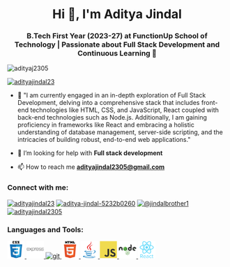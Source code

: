 <h1 align="center">Hi 👋, I'm Aditya Jindal</h1>
<h3 align="center">B.Tech First Year (2023-27) at FunctionUp School of Technology | Passionate about Full Stack Development and Continuous Learning 🚀</h3>

<p align="left"> <img src="https://komarev.com/ghpvc/?username=adityaj2305&label=Profile%20views&color=0e75b6&style=flat" alt="adityaj2305" /> </p>

<p align="left"> <a href="https://twitter.com/adityajindal23" target="blank"><img src="https://img.shields.io/twitter/follow/adityajindal23?logo=twitter&style=for-the-badge" alt="adityajindal23" /></a> </p>

- 🌱 "I am currently engaged in an in-depth exploration of Full Stack Development, delving into a comprehensive stack that includes front-end technologies like HTML, CSS, and JavaScript, React  coupled with back-end technologies such as Node.js. Additionally, I am gaining proficiency in frameworks like React and embracing a holistic understanding of database management, server-side scripting, and the intricacies of building robust, end-to-end web applications."

- 🤝 I’m looking for help with **Full stack development**

- 📫 How to reach me **adityajindal2305@gmail.com**

<h3 align="left">Connect with me:</h3>
<p align="left">
<a href="https://twitter.com/adityajindal23" target="blank"><img align="center" src="https://raw.githubusercontent.com/rahuldkjain/github-profile-readme-generator/master/src/images/icons/Social/twitter.svg" alt="adityajindal23" height="30" width="40" /></a>
<a href="https://linkedin.com/in/aditya-jindal-5232b0260" target="blank"><img align="center" src="https://raw.githubusercontent.com/rahuldkjain/github-profile-readme-generator/master/src/images/icons/Social/linked-in-alt.svg" alt="aditya-jindal-5232b0260" height="30" width="40" /></a>
<a href="https://medium.com/@jindalbrother1" target="blank"><img align="center" src="https://raw.githubusercontent.com/rahuldkjain/github-profile-readme-generator/master/src/images/icons/Social/medium.svg" alt="@jindalbrother1" height="30" width="40" /></a>
<a href="https://www.leetcode.com/adityajindal2305" target="blank"><img align="center" src="https://raw.githubusercontent.com/rahuldkjain/github-profile-readme-generator/master/src/images/icons/Social/leet-code.svg" alt="adityajindal2305" height="30" width="40" /></a>
</p>

<h3 align="left">Languages and Tools:</h3>
<p align="left">
<a href="https://www.w3schools.com/css/" target="_blank" rel="noreferrer"> <img src="https://raw.githubusercontent.com/devicons/devicon/master/icons/css3/css3-original-wordmark.svg" alt="css3" width="40" height="40"/> </a> 
<a href="https://expressjs.com" target="_blank" rel="noreferrer"> <img src="https://raw.githubusercontent.com/devicons/devicon/master/icons/express/express-original-wordmark.svg" alt="express" width="40" height="40"/> </a> 
<a href="https://git-scm.com/" target="_blank" rel="noreferrer"> <img src="https://www.vectorlogo.zone/logos/git-scm/git-scm-icon.svg" alt="git" width="40" height="40"/> </a>
<a href="https://www.w3.org/html/" target="_blank" rel="noreferrer"> <img src="https://raw.githubusercontent.com/devicons/devicon/master/icons/html5/html5-original-wordmark.svg" alt="html5" width="40" height="40"/> </a>
<a href="https://www.java.com" target="_blank" rel="noreferrer"> <img src="https://raw.githubusercontent.com/devicons/devicon/master/icons/java/java-original.svg" alt="java" width="40" height="40"/> </a>
<a href="https://developer.mozilla.org/en-US/docs/Web/JavaScript" target="_blank" rel="noreferrer"> <img src="https://raw.githubusercontent.com/devicons/devicon/master/icons/javascript/javascript-original.svg" alt="javascript" width="40" height="40"/> </a> 
<a href="https://nodejs.org" target="_blank" rel="noreferrer"> <img src="https://raw.githubusercontent.com/devicons/devicon/master/icons/nodejs/nodejs-original-wordmark.svg" alt="nodejs" width="40" height="40"/> </a>
<a href="https://reactjs.org/" target="_blank" rel="noreferrer"> <img src="https://raw.githubusercontent.com/devicons/devicon/master/icons/react/react-original-wordmark.svg" alt="react" width="40" height="40"/> </a> 
</p>
